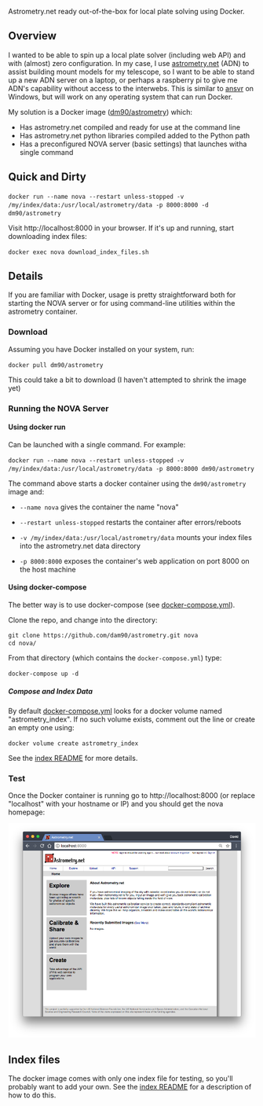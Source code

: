 Astrometry.net ready out-of-the-box for local plate solving using Docker.

## Overview

I wanted to be able to spin up a local plate solver (including web API) and with (almost) zero configuration.  In my case, I use [astrometry.net](http://astrometry.net) (ADN) to assist building mount models for my telescope, so I want to be able to stand up a new ADN server on a laptop, or perhaps a raspberry pi to give me ADN's capability without access to the interwebs.  This is similar to [ansvr](https://adgsoftware.com/ansvr/) on Windows, but will work on any operating system that can run Docker.

My solution is a Docker image ([dm90/astrometry](https://hub.docker.com/r/dm90/astrometry/)) which:

* Has astrometry.net compiled and ready for use at the command line
* Has astrometry.net python libraries compiled added to the Python path
* Has a preconfigured NOVA server (basic settings) that launches witha single command

## Quick and Dirty

`docker run --name nova --restart unless-stopped -v /my/index/data:/usr/local/astrometry/data -p 8000:8000 -d dm90/astrometry`

Visit http://localhost:8000 in your browser.  If it's up and running, start downloading index files:

`docker exec nova download_index_files.sh`

## Details

If you are familiar with Docker, usage is pretty straightforward both for starting the NOVA server or for using command-line utilities within the astrometry container.

### Download

Assuming you have Docker installed on your system, run:

`docker pull dm90/astrometry`

This could take a bit to download (I haven't attempted to shrink the image yet)

### Running the NOVA Server

#### Using docker run

Can be launched with a single command.  For example:

`docker run --name nova --restart unless-stopped -v /my/index/data:/usr/local/astrometry/data -p 8000:8000 dm90/astrometry`

The command above starts a docker container using the `dm90/astrometry` image and:

* `--name nova` gives the container the name "nova"

* `--restart unless-stopped` restarts the container after errors/reboots

* `-v /my/index/data:/usr/local/astrometry/data` mounts your index files into the astrometry.net data directory

* `-p 8000:8000` exposes the container's web application on port 8000 on the host machine

#### Using docker-compose

The better way is to use docker-compose (see [docker-compose.yml](./docker-compose.yml)).  

Clone the repo, and change into the directory:

```
git clone https://github.com/dam90/astrometry.git nova
cd nova/
```

From that directory (which contains the `docker-compose.yml`) type:

`docker-compose up -d`

##### Compose and Index Data

By default [docker-compose.yml](./docker-compose.yml) looks for a docker volume named "astrometry_index".  If no such volume exists, comment out the line or create an empty one using:

`docker volume create astrometry_index`

See the [index README](./index) for more details.

### Test

Once the Docker container is running go to http://localhost:8000 (or replace "localhost" with your hostname or IP) and you should get the nova homepage:

![screenshot of running nova container](./media/nova_homepage.png)

## Index files

The docker image comes with only one index file for testing, so you'll probably want to add your own. See the [index README](./index) for a description of how to do this.
